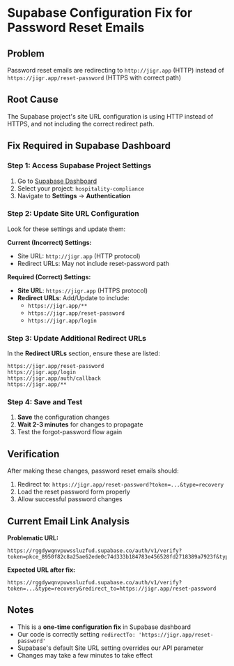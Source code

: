 # Supabase Configuration Fix for Password Reset Emails

## Problem
Password reset emails are redirecting to `http://jigr.app` (HTTP) instead of `https://jigr.app/reset-password` (HTTPS with correct path)

## Root Cause  
The Supabase project's site URL configuration is using HTTP instead of HTTPS, and not including the correct redirect path.

## Fix Required in Supabase Dashboard

### Step 1: Access Supabase Project Settings
1. Go to [Supabase Dashboard](https://supabase.com/dashboard)
2. Select your project: `hospitality-compliance` 
3. Navigate to **Settings** → **Authentication**

### Step 2: Update Site URL Configuration
Look for these settings and update them:

**Current (Incorrect) Settings:**
- Site URL: `http://jigr.app` (HTTP protocol)
- Redirect URLs: May not include reset-password path

**Required (Correct) Settings:**
- **Site URL**: `https://jigr.app` (HTTPS protocol)
- **Redirect URLs**: Add/Update to include:
  - `https://jigr.app/**`
  - `https://jigr.app/reset-password`
  - `https://jigr.app/login`

### Step 3: Update Additional Redirect URLs
In the **Redirect URLs** section, ensure these are listed:
```
https://jigr.app/reset-password
https://jigr.app/login
https://jigr.app/auth/callback
https://jigr.app/**
```

### Step 4: Save and Test
1. **Save** the configuration changes
2. **Wait 2-3 minutes** for changes to propagate
3. Test the forgot-password flow again

## Verification
After making these changes, password reset emails should:
1. Redirect to: `https://jigr.app/reset-password?token=...&type=recovery`
2. Load the reset password form properly
3. Allow successful password changes

## Current Email Link Analysis
**Problematic URL:**
```
https://rggdywqnvpuwssluzfud.supabase.co/auth/v1/verify?token=pkce_8950f82c8a25ae62ede0c74d333b184783e456528fd2718389a7923f&type=recovery&redirect_to=http://jigr.app
```

**Expected URL after fix:**
```
https://rggdywqnvpuwssluzfud.supabase.co/auth/v1/verify?token=...&type=recovery&redirect_to=https://jigr.app/reset-password
```

## Notes
- This is a **one-time configuration fix** in Supabase dashboard
- Our code is correctly setting `redirectTo: 'https://jigr.app/reset-password'`
- Supabase's default Site URL setting overrides our API parameter
- Changes may take a few minutes to take effect